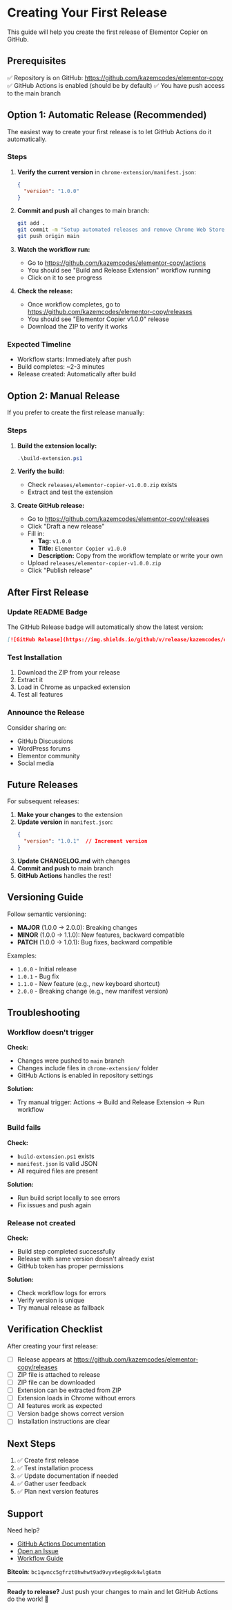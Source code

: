 # Creating Your First Release

This guide will help you create the first release of Elementor Copier on GitHub.

## Prerequisites

✅ Repository is on GitHub: https://github.com/kazemcodes/elementor-copy
✅ GitHub Actions is enabled (should be by default)
✅ You have push access to the main branch

## Option 1: Automatic Release (Recommended)

The easiest way to create your first release is to let GitHub Actions do it automatically.

### Steps

1. **Verify the current version** in `chrome-extension/manifest.json`:
   ```json
   {
     "version": "1.0.0"
   }
   ```

2. **Commit and push** all changes to main branch:
   ```bash
   git add .
   git commit -m "Setup automated releases and remove Chrome Web Store references"
   git push origin main
   ```

3. **Watch the workflow run:**
   - Go to https://github.com/kazemcodes/elementor-copy/actions
   - You should see "Build and Release Extension" workflow running
   - Click on it to see progress

4. **Check the release:**
   - Once workflow completes, go to https://github.com/kazemcodes/elementor-copy/releases
   - You should see "Elementor Copier v1.0.0" release
   - Download the ZIP to verify it works

### Expected Timeline

- Workflow starts: Immediately after push
- Build completes: ~2-3 minutes
- Release created: Automatically after build

## Option 2: Manual Release

If you prefer to create the first release manually:

### Steps

1. **Build the extension locally:**
   ```powershell
   .\build-extension.ps1
   ```

2. **Verify the build:**
   - Check `releases/elementor-copier-v1.0.0.zip` exists
   - Extract and test the extension

3. **Create GitHub release:**
   - Go to https://github.com/kazemcodes/elementor-copy/releases
   - Click "Draft a new release"
   - Fill in:
     - **Tag:** `v1.0.0`
     - **Title:** `Elementor Copier v1.0.0`
     - **Description:** Copy from the workflow template or write your own
   - Upload `releases/elementor-copier-v1.0.0.zip`
   - Click "Publish release"

## After First Release

### Update README Badge

The GitHub Release badge will automatically show the latest version:
```markdown
[![GitHub Release](https://img.shields.io/github/v/release/kazemcodes/elementor-copy?logo=github)](https://github.com/kazemcodes/elementor-copy/releases)
```

### Test Installation

1. Download the ZIP from your release
2. Extract it
3. Load in Chrome as unpacked extension
4. Test all features

### Announce the Release

Consider sharing on:
- GitHub Discussions
- WordPress forums
- Elementor community
- Social media

## Future Releases

For subsequent releases:

1. **Make your changes** to the extension
2. **Update version** in `manifest.json`:
   ```json
   {
     "version": "1.0.1"  // Increment version
   }
   ```
3. **Update CHANGELOG.md** with changes
4. **Commit and push** to main branch
5. **GitHub Actions** handles the rest!

## Versioning Guide

Follow semantic versioning:

- **MAJOR** (1.0.0 → 2.0.0): Breaking changes
- **MINOR** (1.0.0 → 1.1.0): New features, backward compatible
- **PATCH** (1.0.0 → 1.0.1): Bug fixes, backward compatible

Examples:
- `1.0.0` - Initial release
- `1.0.1` - Bug fix
- `1.1.0` - New feature (e.g., new keyboard shortcut)
- `2.0.0` - Breaking change (e.g., new manifest version)

## Troubleshooting

### Workflow doesn't trigger

**Check:**
- Changes were pushed to `main` branch
- Changes include files in `chrome-extension/` folder
- GitHub Actions is enabled in repository settings

**Solution:**
- Try manual trigger: Actions → Build and Release Extension → Run workflow

### Build fails

**Check:**
- `build-extension.ps1` exists
- `manifest.json` is valid JSON
- All required files are present

**Solution:**
- Run build script locally to see errors
- Fix issues and push again

### Release not created

**Check:**
- Build step completed successfully
- Release with same version doesn't already exist
- GitHub token has proper permissions

**Solution:**
- Check workflow logs for errors
- Verify version is unique
- Try manual release as fallback

## Verification Checklist

After creating your first release:

- [ ] Release appears at https://github.com/kazemcodes/elementor-copy/releases
- [ ] ZIP file is attached to release
- [ ] ZIP file can be downloaded
- [ ] Extension can be extracted from ZIP
- [ ] Extension loads in Chrome without errors
- [ ] All features work as expected
- [ ] Version badge shows correct version
- [ ] Installation instructions are clear

## Next Steps

1. ✅ Create first release
2. ✅ Test installation process
3. ✅ Update documentation if needed
4. ✅ Gather user feedback
5. ✅ Plan next version features

## Support

Need help?
- [GitHub Actions Documentation](https://docs.github.com/en/actions)
- [Open an Issue](https://github.com/kazemcodes/elementor-copy/issues)
- [Workflow Guide](.github/WORKFLOW_GUIDE.md)

**Bitcoin**: `bc1qwncc5gfrzt0hwhwt9ad9vyv6eg8gxk4wlg6atm`

---

**Ready to release?** Just push your changes to main and let GitHub Actions do the work! 🚀
